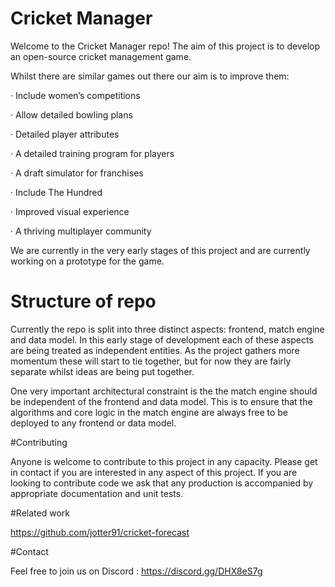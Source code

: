 # Cricket Manager

Welcome to the Cricket Manager repo! The aim of this project is to develop an open-source cricket management game. 

Whilst there are similar games out there our aim is to improve them: 

· Include women’s competitions

· Allow detailed bowling plans

· Detailed player attributes 

· A detailed training program for players

· A draft simulator for franchises 

· Include The Hundred 

· Improved visual experience 

· A thriving multiplayer community

We are currently in the very early stages of this project and are currently working on a prototype for the game. 

# Structure of repo

Currently the repo is split into three distinct aspects: frontend, match engine and data model. In this early stage of development each of these aspects are being treated as independent entities. As the project gathers more momentum these will start to tie together, but for now they are fairly separate whilst ideas are being put together. 

One very important architectural constraint is the the match engine should be independent of the frontend and data model. This is to ensure that the algorithms and core logic in the match engine are always free to be deployed to any frontend or data model.

#Contributing

Anyone is welcome to contribute to this project in any capacity. Please get in contact if you are interested in any aspect of this project. If you are looking to contribute code we ask that any production is accompanied by appropriate documentation and unit tests.

#Related work 

https://github.com/jotter91/cricket-forecast

#Contact 

Feel free to join us on Discord : https://discord.gg/DHX8eS7g
